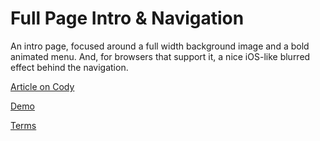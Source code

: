 Full Page Intro & Navigation
=========

An intro page, focused around a full width background image and a bold animated menu. And, for browsers that support it, a nice iOS-like blurred effect behind the navigation.

[Article on Cody](http://codyhouse.co/gem/intro-page-full-width-navigation/)

[Demo](http://codyhouse.co/demo/full-page-intro-and-navigation/index.html)
 
[Terms](http://codyhouse.co/terms/)
